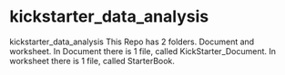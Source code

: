 # kickstarter_data_analysis
kickstarter_data_analysis 
This Repo has 2 folders. Document and worksheet.
In Document there is 1 file, called KickStarter_Document. 
In worksheet there is 1 file, called StarterBook.
